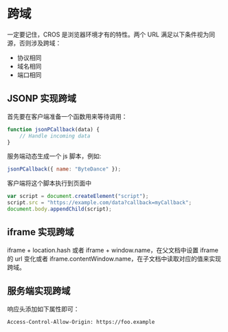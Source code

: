 # 跨域

一定要记住，CROS 是浏览器环境才有的特性。两个 URL 满足以下条件视为同源，否则涉及跨域：

-   协议相同
-   域名相同
-   端口相同

## JSONP 实现跨域

首先要在客户端准备一个函数用来等待调用：

```js
function jsonPCallback(data) {
	// Handle incoming data
}
```

服务端动态生成一个 js 脚本，例如:

```js
jsonPCallback({ name: "ByteDance" });
```

客户端将这个脚本执行到页面中

```js
var script = document.createElement("script");
script.src = "https://example.com/data?callback=myCallback";
document.body.appendChild(script);
```

## iframe 实现跨域

iframe + location.hash 或者 iframe + window.name，在父文档中设置 iframe 的 url 变化或者 iframe.contentWindow.name，在子文档中读取对应的值来实现跨域。

## 服务端实现跨域

响应头添加如下属性即可：

```
Access-Control-Allow-Origin: https://foo.example
```
